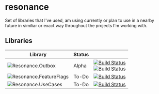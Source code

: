 # resonance

Set of libraries that I've used, am using currently or plan to use in a nearby future in similiar or exact way throughout the projects I'm working with.

## Libraries
| Library | Status | |
|-|-|-|
| ![Resonance.Outbox](https://github.com/m-wilczynski/resonance/tree/master/src/Outbox) | Alpha | [![Build Status](https://dev.azure.com/michal0022/resonance/_apis/build/status/m-wilczynski.resonance?branchName=master&stageName=Windows%20%7C%20Resonance.Outbox)](https://dev.azure.com/michal0022/resonance/_build/latest?definitionId=1&branchName=master)<br>[![Build Status](https://dev.azure.com/michal0022/resonance/_apis/build/status/m-wilczynski.resonance?branchName=master&stageName=Linux%20%7C%20Resonance.Outbox)](https://dev.azure.com/michal0022/resonance/_build/latest?definitionId=1&branchName=master) |
| ![Resonance.FeatureFlags](https://github.com/m-wilczynski/resonance/tree/master/src/FeatureFlags) | To-Do | [![Build Status](https://dev.azure.com/michal0022/resonance/_apis/build/status/m-wilczynski.resonance?branchName=master&stageName=Resonance.FeatureFlags)](https://dev.azure.com/michal0022/resonance/_build/latest?definitionId=1&branchName=master) |
| ![Resonance.UseCases](https://github.com/m-wilczynski/resonance/tree/master/src/UseCases) | To-Do | [![Build Status](https://dev.azure.com/michal0022/resonance/_apis/build/status/m-wilczynski.resonance?branchName=master&stageName=Resonance.UseCases)](https://dev.azure.com/michal0022/resonance/_build/latest?definitionId=1&branchName=master) |
